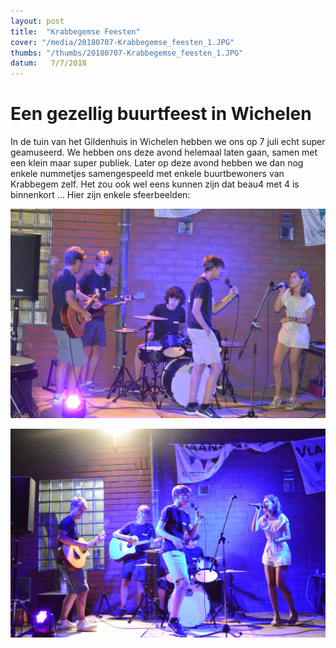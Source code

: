 ```yaml
---
layout: post
title:  "Krabbegemse Feesten"
cover: "/media/20180707-Krabbegemse_feesten_1.JPG"
thumbs: "/thumbs/20180707-Krabbegemse_feesten_1.JPG"
datum:   7/7/2018
---
```


# Een gezellig buurtfeest in Wichelen

In de tuin van het Gildenhuis in Wichelen hebben we ons op 7 juli echt super geamuseerd.
We hebben ons deze avond helemaal laten gaan, samen met een klein maar super publiek.
Later op deze avond hebben we dan nog enkele nummetjes samengespeeld met enkele buurtbewoners van Krabbegem zelf.
Het zou ook wel eens kunnen zijn dat beau4 met 4 is binnenkort ...
Hier zijn enkele sfeerbeelden:

![Krabbegemse feesten 1](/media/20180707-Krabbegemse_feesten_2.JPG)

![Krabbegemse feesten 2](/media/20180707-Krabbegemse_feesten_3.JPG)